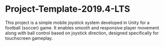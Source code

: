 # Project-Template-2019.4-LTS


This project is a simple mobile joystick system developed in Unity for a football (soccer) game. 
It enables smooth and responsive player movement along with ball control based on joystick direction, designed specifically for touchscreen gameplay.
